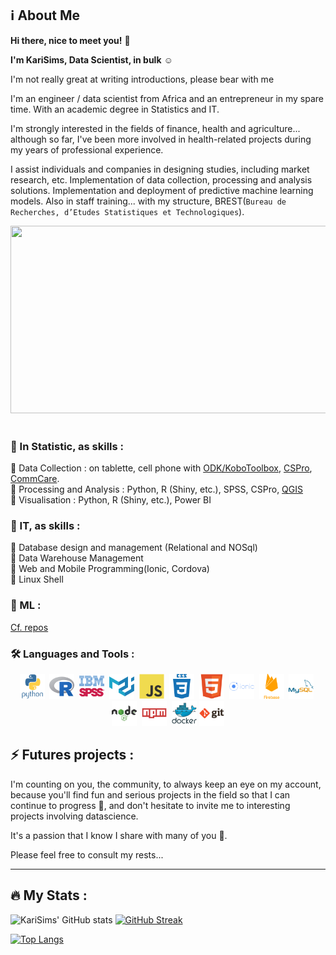 ## :information_source: About Me

  **Hi there, nice to meet you!** 👋
  
  **I'm KariSims, Data Scientist, in bulk** :relaxed:
  
I'm not really great at writing introductions, please bear with me

<!--
**KariSims/KariSims** is a ✨ _special_ ✨ repository because its `README.md` (this file) appears on your GitHub profile.

Here are some ideas to get you started:

- 🔭 I’m currently working on ...
- 🌱 I’m currently learning ...
- 👯 I’m looking to collaborate on ...
- 🤔 I’m looking for help with ...
- 💬 Ask me about ...
- 📫 How to reach me: ...
- 😄 Pronouns: ...
- ⚡ Fun fact: ...
-->

I'm an engineer / data scientist from Africa and an entrepreneur in my spare time. With an academic degree in Statistics and IT.

I'm strongly interested in the fields of finance, health and agriculture... although so far, I've been more involved in health-related projects during my years of professional experience.

I assist individuals and companies in designing studies, including market research, etc. Implementation of data collection, processing and analysis solutions. Implementation and deployment of predictive machine learning models. Also in staff training... with my structure, BREST(`Bureau de Recherches, d’Etudes Statistiques et Technologiques`). <br>

<div align="center">
  <img src="https://media.giphy.com/media/dWesBcTLavkZuG35MI/giphy.gif" width="600" height="300"/>
</div><br>

### :pushpin: In Statistic, as skills :<br>
:paperclip: Data Collection : on tablette, cell phone with [ODK/KoboToolbox](https://www.kobotoolbox.org/about-us/), [CSPro](https://github.com/KariSims/projectsCSPRO), [CommCare](https://dimagi.com/commcare/).<br>
:paperclip: Processing and Analysis : Python, R (Shiny, etc.), SPSS, CSPro, [QGIS](https://qgis.org/)<br>
:paperclip: Visualisation : Python, R (Shiny, etc.), Power BI<br>

### :pushpin: IT, as skills :<br>
:paperclip: Database design and management (Relational and NOSql) <br>
:paperclip: Data Warehouse Management <br>
:paperclip: Web and Mobile Programming(Ionic, Cordova) <br>
:paperclip: Linux Shell <br>

### :pushpin: ML :<br>
[Cf. repos](https://github.com/KariSims/DataScience)
  
### :hammer_and_wrench: Languages and Tools :

<div align="center">
  <img src="https://github.com/devicons/devicon/blob/master/icons/python/python-original-wordmark.svg" title="Python" alt="Python" width="40" height="40"/>&nbsp;
  <img src="https://github.com/devicons/devicon/blob/master/icons/r/r-original.svg" title="R" alt="R" width="40" height="40"/>&nbsp;
  <img src="https://github.com/devicons/devicon/blob/master/icons/spss/spss-original.svg" title="SPSS" alt="SPSS" width="40" height="40"/>&nbsp;
  <img src="https://github.com/devicons/devicon/blob/master/icons/materialui/materialui-original.svg" title="Material UI" alt="Material UI" width="40" height="40"/>&nbsp;
  <img src="https://github.com/devicons/devicon/blob/master/icons/javascript/javascript-original.svg" title="JavaScript" alt="JavaScript" width="40" height="40"/>&nbsp;
  <img src="https://github.com/devicons/devicon/blob/master/icons/css3/css3-plain-wordmark.svg"  title="CSS3" alt="CSS" width="40" height="40"/>&nbsp;
  <img src="https://github.com/devicons/devicon/blob/master/icons/html5/html5-original.svg" title="HTML5" alt="HTML" width="40" height="40"/>&nbsp;
  <img src="https://github.com/devicons/devicon/blob/master/icons/ionic/ionic-original-wordmark.svg" title="IONIC" alt="IONIC" width="40" height="40"/>&nbsp;
  <img src="https://github.com/devicons/devicon/blob/master/icons/firebase/firebase-plain-wordmark.svg" title="Firebase" alt="Firebase" width="40" height="40"/>&nbsp;
  <img src="https://github.com/devicons/devicon/blob/master/icons/mysql/mysql-original-wordmark.svg" title="MySQL"  alt="MySQL" width="40" height="40"/>&nbsp;
  <img src="https://github.com/devicons/devicon/blob/master/icons/nodejs/nodejs-original-wordmark.svg" title="NodeJS" alt="NodeJS" width="40" height="40"/>&nbsp;
  <img src="https://github.com/devicons/devicon/blob/master/icons/npm/npm-original-wordmark.svg" title="NPM" alt="NPM" width="40" height="40"/>&nbsp;
  <img src="https://github.com/devicons/devicon/blob/master/icons/docker/docker-original-wordmark.svg" title="Docker" **alt="Docker" width="40" height="40"/>
  <img src="https://github.com/devicons/devicon/blob/master/icons/git/git-original-wordmark.svg" title="Git" **alt="Git" width="40" height="40"/>
</div>

## ⚡ Futures projects :
I'm counting on you, the community, to always keep an eye on my account, because you'll find fun and serious projects in the field so that I can continue to progress :rocket:, and don't hesitate to invite me to interesting projects involving datascience.

It's a passion that I know I share with many of you :handshake:.

Please feel free to consult my rests...

---
## :fire: My Stats :
![KariSims' GitHub stats](https://github-readme-stats.vercel.app/api?username=KariSims&show_icons=true&card_width=440)
[![GitHub Streak](https://streak-stats.demolab.com?user=KariSims&mode=weekly&card_width=370)](https://git.io/streak-stats)

[![Top Langs](https://github-readme-stats.vercel.app/api/top-langs/?username=KariSims&layout=compact)](https://github.com/KariSims/github-readme-stats)
